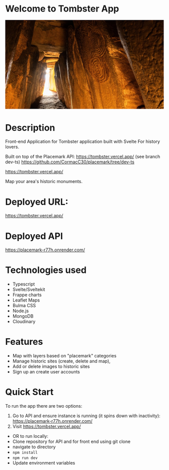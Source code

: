 # Welcome to Tombster App
<img src="/static/newgrange.jpg">

# Description

Front-end Application for Tombster application built with Svelte
For history lovers.

Built on top of the Placemark API: https://tombster.vercel.app/ 
(see branch dev-ts) https://github.com/CormacC30/placemark/tree/dev-ts


https://tombster.vercel.app/


Map your area's historic monuments.

# Deployed URL:
https://tombster.vercel.app/
# Deployed API
https://placemark-r77h.onrender.com/

# Technologies used

 - Typescript
 - Svelte/Sveltekit
 - Frappe charts
 - Leaflet Maps
 - Bulma CSS
 - Node.js
 - MongoDB
 - Cloudinary
 
 # Features
 - Map with layers based on "placemark" categories
 - Manage historic sites (create, delete and map),
 - Add or delete images to historic sites
 - Sign up an create user accounts

# Quick Start
To run the app there are two options:

1) Go to API and ensure instance is running (it spins down with inactivity):
https://placemark-r77h.onrender.com/
2) Visit https://tombster.vercel.app/

 - OR to run locally:
- Clone repository for API and for front end using git clone
- navigate to directory 
- `npm install`
- `npm run dev`
- Update environment variables
